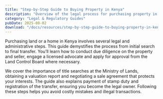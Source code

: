```yaml
---
title: "Step-by-Step Guide to Buying Property in Kenya"
description: "Overview of the legal process for purchasing property in Kenya."
category: "Legal & Regulatory Guides"
pubDate: 2025-08-02
download: "/docs/resources/step-by-step-guide-to-buying-property-in-kenya.pdf"
---
```


Purchasing land or a home in Kenya involves several legal and administrative steps. This guide demystifies the process from initial search to final transfer. You’ll learn how to conduct due diligence on the property and seller, engage a licensed advocate and apply for approval from the Land Control Board where necessary.

We cover the importance of title searches at the Ministry of Lands, obtaining a valuation report and negotiating a sale agreement that protects your interests. The guide also explains payment of stamp duty and registration of the transfer, ensuring you become the legal owner. Following these steps helps you avoid costly mistakes and illegal transactions.
